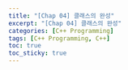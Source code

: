 ```yaml
---
title: "[Chap 04] 클래스의 완성"
excerpt: "[Chap 04] 클래스의 완성"
categories: [C++ Programming]
tags: [C++ Programming, C++]
toc: true
toc_sticky: true
---
```


##
